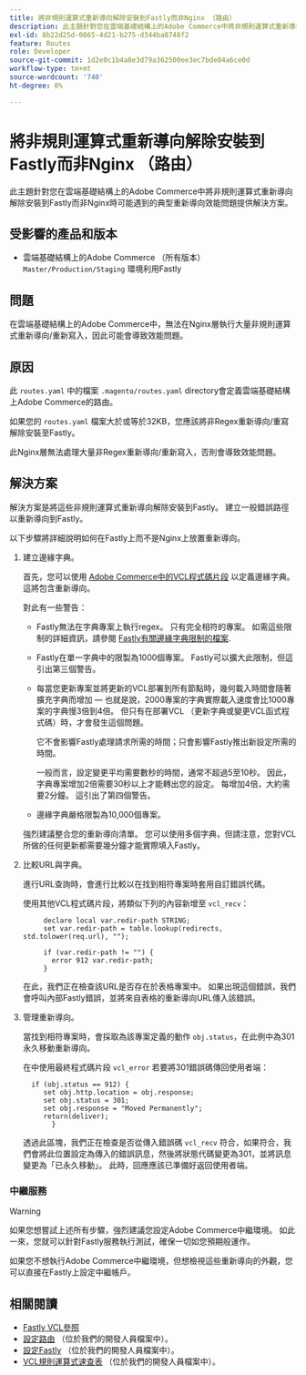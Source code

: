 ```yaml
---
title: 將非規則運算式重新導向解除安裝到Fastly而非Nginx （路由）
description: 此主題針對您在雲端基礎結構上的Adobe Commerce中將非規則運算式重新導向解除安裝到Fastly而非Nginx時可能遇到的典型重新導向效能問題提供解決方案。
exl-id: 8b22d25d-0865-4d21-b275-d344ba8748f2
feature: Routes
role: Developer
source-git-commit: 1d2e0c1b4a8e3d79a362500ee3ec7bde84a6ce0d
workflow-type: tm+mt
source-wordcount: '740'
ht-degree: 0%

---
```


# 將非規則運算式重新導向解除安裝到Fastly而非Nginx （路由）

此主題針對您在雲端基礎結構上的Adobe Commerce中將非規則運算式重新導向解除安裝到Fastly而非Nginx時可能遇到的典型重新導向效能問題提供解決方案。

## 受影響的產品和版本

* 雲端基礎結構上的Adobe Commerce （所有版本） `Master/Production/Staging` 環境利用Fastly

## 問題

在雲端基礎結構上的Adobe Commerce中，無法在Nginx層執行大量非規則運算式重新導向/重新寫入，因此可能會導致效能問題。

## 原因

此 `routes.yaml` 中的檔案 `.magento/routes.yaml` directory會定義雲端基礎結構上Adobe Commerce的路由。

如果您的 `routes.yaml` 檔案大於或等於32KB，您應該將非Regex重新導向/重寫解除安裝至Fastly。

此Nginx層無法處理大量非Regex重新導向/重新寫入，否則會導致效能問題。

## 解決方案

解決方案是將這些非規則運算式重新導向解除安裝到Fastly。 建立一般錯誤路徑以重新導向到Fastly。

以下步驟將詳細說明如何在Fastly上而不是Nginx上放置重新導向。

1. 建立邊緣字典。

   首先，您可以使用 [Adobe Commerce中的VCL程式碼片段](/docs/commerce-cloud-service/user-guide/cdn/custom-vcl-snippets/fastly-vcl-custom-snippets.html) 以定義邊緣字典。 這將包含重新導向。

   對此有一些警告：

   * Fastly無法在字典專案上執行regex。 只有完全相符的專案。 如需這些限制的詳細資訊，請參閱 [Fastly有關邊緣字典限制的檔案](https://docs.fastly.com/guides/edge-dictionaries/about-edge-dictionaries#limitations-and-considerations).
   * Fastly在單一字典中的限製為1000個專案。 Fastly可以擴大此限制，但這引出第三個警告。
   * 每當您更新專案並將更新的VCL部署到所有節點時，幾何載入時間會隨著擴充字典而增加 — 也就是說，2000專案的字典實際載入速度會比1000專案的字典慢3倍到4倍。 但只有在部署VCL （更新字典或變更VCL函式程式碼）時，才會發生這個問題。

     它不會影響Fastly處理請求所需的時間；只會影響Fastly推出新設定所需的時間。

     一般而言，設定變更平均需要數秒的時間，通常不超過5至10秒。 因此，字典專案增加2倍需要30秒以上才能轉出您的設定。 每增加4倍，大約需要2分鐘。 這引出了第四個警告。

   * 邊緣字典嚴格限製為10,000個專案。

   強烈建議整合您的重新導向清單。 您可以使用多個字典，但請注意，您對VCL所做的任何更新都需要幾分鐘才能實際填入Fastly。

1. 比較URL與字典。

   進行URL查詢時，會進行比較以在找到相符專案時套用自訂錯誤代碼。

   使用其他VCL程式碼片段，將類似下列的內容新增至 `vcl_recv`：

   ```
        declare local var.redir-path STRING;
        set var.redir-path = table.lookup(redirects, std.tolower(req.url), "");
   
        if (var.redir-path != "") {
          error 912 var.redir-path;
        }
   ```

   在此，我們正在檢查該URL是否存在於表格專案中。 如果出現這個錯誤，我們會呼叫內部Fastly錯誤，並將來自表格的重新導向URL傳入該錯誤。

1. 管理重新導向。

   當找到相符專案時，會採取為該專案定義的動作 `obj.status`，在此例中為301永久移動重新導向。

   在中使用最終程式碼片段 `vcl_error` 若要將301錯誤碼傳回使用者端：

   ```
     if (obj.status == 912) {
        set obj.http.location = obj.response;
        set obj.status = 301;
        set obj.response = "Moved Permanently";
        return(deliver);
          }
   ```

   透過此區塊，我們正在檢查是否從傳入錯誤碼 `vcl_recv` 符合，如果符合，我們會將此位置設定為傳入的錯誤訊息，然後將狀態代碼變更為301，並將訊息變更為「已永久移動」。 此時，回應應該已準備好返回使用者端。

### 中繼服務

>[!WARNING]
>
>如果您想嘗試上述所有步驟，強烈建議您設定Adobe Commerce中繼環境。 如此一來，您就可以針對Fastly服務執行測試，確保一切如您預期般運作。

如果您不想執行Adobe Commerce中繼環境，但想檢視這些重新導向的外觀，您可以直接在Fastly上設定中繼帳戶。

## 相關閱讀

* [Fastly VCL參照](https://docs.fastly.com/vcl/)
* [設定路由](/docs/commerce-cloud-service/user-guide/configure/routes/routes-yaml.html) （位於我們的開發人員檔案中）。
* [設定Fastly](/docs/commerce-cloud-service/user-guide/cdn/setup-fastly/fastly-configuration.html) （位於我們的開發人員檔案中）。
* [VCL規則運算式速查表](https://docs.fastly.com/en/guides/vcl-regular-expression-cheat-sheet) （位於我們的開發人員檔案中）。
